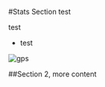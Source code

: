 #Stats Section 
test

test

* test



![gps](http://images.amazon.com/images/G/01/electronics/detail-page/B001VEJEGK-1.jpg)


##Section 2, more content
